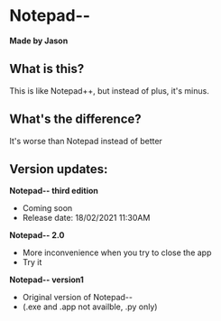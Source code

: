 # Notepad--
**Made by Jason**

## What is this?
This is like Notepad++, but instead of plus, it's minus. 

## What's the difference?
It's worse than Notepad instead of better

## Version updates:
**Notepad-- third edition**
- Coming soon
- Release date: 18/02/2021 11:30AM

**Notepad-- 2.0**
- More inconvenience when you try to close the app
- Try it

**Notepad-- version1**
- Original version of Notepad--
- (.exe and .app not availble, .py only)
